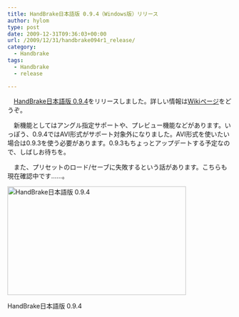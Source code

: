 ```yaml
---
title: HandBrake日本語版 0.9.4（Windows版）リリース
author: hylom
type: post
date: 2009-12-31T09:36:03+00:00
url: /2009/12/31/handbrake094r1_release/
category:
  - Handbrake
tags:
  - Handbrake
  - release

---
```

　[HandBrake日本語版 0.9.4][1]をリリースしました。詳しい情報は[Wikiページ][2]をどうぞ。

<!--more-->

　新機能としてはアングル指定サポートや、プレビュー機能などがあります。いっぽう、0.9.4ではAVI形式がサポート対象外になりました。AVI形式を使いたい場合は0.9.3を使う必要があります。0.9.3もちょっとアップデートする予定なので、しばしお待ちを。

　また、プリセットのロード/セーブに失敗するという話があります。こちらも現在確認中です……。

<div style="width: 410px" class="wp-caption aligncenter">
  <a href="http://hylom.net/img/blog/091231/handbrake094r1.png"><img alt="HandBrake日本語版 0.9.4" src="http://hylom.net/img/blog/091231/handbrake094r1_s.png" title="HandBrake日本語版 0.9.4" width="400" height="244" /></a>
  
  <p class="wp-caption-text">
    HandBrake日本語版 0.9.4
  </p>
</div>

 [1]: http://sourceforge.jp/projects/handbrake-jp/simple/
 [2]: http://sourceforge.jp/projects/handbrake-jp/wiki/FrontPage
